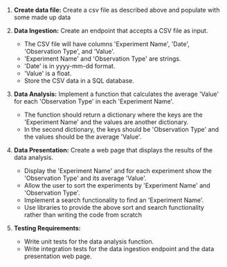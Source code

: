 1. **Create data file:** Create a csv file as described above and populate with some made up data
2. **Data Ingestion:** Create an endpoint that accepts a CSV file as input.
    - The CSV file will have columns 'Experiment Name', 'Date', 'Observation Type', and 'Value'. 
    - 'Experiment Name' and 'Observation Type' are strings.
    - 'Date' is in yyyy-mm-dd format.
    - 'Value' is a float.
    - Store the CSV data in a SQL database. 

2. **Data Analysis:** Implement a function that calculates the average 'Value' for each 'Observation Type' in each 'Experiment Name'.
    - The function should return a dictionary where the keys are the 'Experiment Name' and the values are another dictionary. 
    - In the second dictionary, the keys should be 'Observation Type' and the values should be the average 'Value'.

3. **Data Presentation:** Create a web page that displays the results of the data analysis.
    - Display the 'Experiment Name' and for each experiment show the 'Observation Type' and its average 'Value'.
    - Allow the user to sort the experiments by 'Experiment Name' and 'Observation Type'.
    - Implement a search functionality to find an 'Experiment Name'.
    - Use libraries to provide the above sort and search functionality rather than writing the code from scratch

4. **Testing Requirements:**
    - Write unit tests for the data analysis function.
    - Write integration tests for the data ingestion endpoint and the data presentation web page.

